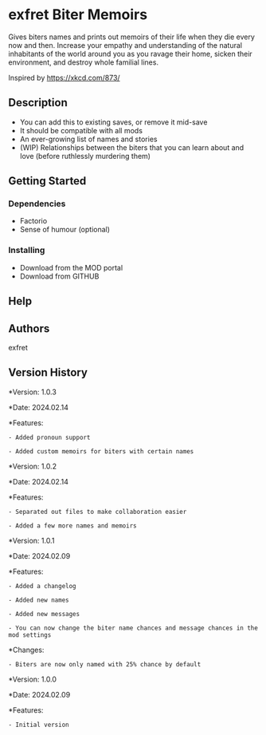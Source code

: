 # exfret Biter Memoirs

Gives biters names and prints out memoirs of their life when they die every now and then. Increase your empathy and understanding of the natural inhabitants of the world around you as you ravage their home, sicken their environment, and destroy whole familial lines.

Inspired by https://xkcd.com/873/

## Description

* You can add this to existing saves, or remove it mid-save
* It should be compatible with all mods
* An ever-growing list of names and stories
* (WIP) Relationships between the biters that you can learn about and love (before ruthlessly murdering them)

## Getting Started

### Dependencies

* Factorio
* Sense of humour (optional)

### Installing

* Download from the MOD portal
* Download from GITHUB

## Help

<Discord Link>

## Authors

exfret

## Version History

*Version: 1.0.3

*Date: 2024.02.14

  *Features:

    - Added pronoun support

    - Added custom memoirs for biters with certain names

*Version: 1.0.2

*Date: 2024.02.14

  *Features:

    - Separated out files to make collaboration easier

    - Added a few more names and memoirs

*Version: 1.0.1

*Date: 2024.02.09

  *Features:

    - Added a changelog

    - Added new names

    - Added new messages

    - You can now change the biter name chances and message chances in the mod settings

  *Changes:

    - Biters are now only named with 25% chance by default

*Version: 1.0.0

*Date: 2024.02.09

  *Features:
  
    - Initial version